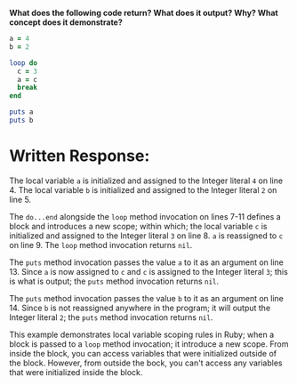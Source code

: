 **What does the following code return? What does it output? Why? What concept does it demonstrate?**

```ruby
a = 4
b = 2

loop do
  c = 3
  a = c
  break
end

puts a
puts b
```
# Written Response:

The local variable `a` is initialized and assigned to the Integer literal `4` on line 4. The local variable `b` is initialized and assigned to the Integer literal `2` on line 5.

The `do...end` alongside the `loop` method invocation on lines 7-11 defines a block and introduces a new scope; within which; the local variable `c` is initialized and assigned to the Integer literal `3` on line 8. `a` is reassigned to `c` on line 9. The `loop` method invocation returns `nil`.

The `puts` method invocation passes the value `a` to it as an argument on line 13. Since `a` is now assigned to `c` and `c` is assigned to the Integer literal `3`; this is what is output; the `puts` method invocation returns `nil`.

The `puts` method invocation passes the value `b` to it as an argument on line 14. Since `b` is not reassigned anywhere in the program; it will output the Integer literal `2`; the `puts` method invocation returns `nil`.

This example demonstrates local variable scoping rules in Ruby; when a block is passed to a `loop` method invocation; it introduce a new scope. From inside the block, you can access variables that were initialized outside of the block. However, from outside the bock, you can't access any variables that were initialized inside the block.


